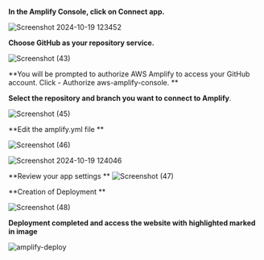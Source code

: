 **In the Amplify Console, click on Connect app.**

![Screenshot 2024-10-19 123452](https://github.com/user-attachments/assets/73ffd73b-f5d8-4ad3-aab3-4382796deefa)


**Choose GitHub as your repository service.**

![Screenshot (43)](https://github.com/user-attachments/assets/da3352ac-b7c5-49e6-b4a6-cdf867bf7015)


**You will be prompted to authorize AWS Amplify to access your GitHub account. Click - Authorize aws-amplify-console.
**

**Select the repository and branch you want to connect to Amplify**.

![Screenshot (45)](https://github.com/user-attachments/assets/89bd82b5-a11e-4063-9768-0b2aecd37883)

**Edit the amplify.yml file **

![Screenshot (46)](https://github.com/user-attachments/assets/736ee4aa-ab7f-4487-a03b-7fc8f6d2062e)

![Screenshot 2024-10-19 124046](https://github.com/user-attachments/assets/38a5f3f2-e2ca-4033-b7fd-300c3f336041)

**Review your app settings 
**
![Screenshot (47)](https://github.com/user-attachments/assets/7644a8cf-d060-47d9-b216-d57f92b27c1a)

**Creation of Deployment **

![Screenshot (48)](https://github.com/user-attachments/assets/1c057fff-bc7d-4c97-a250-84edf32a4641)

**Deployment completed and access the website with highlighted marked in image**

![amplify-deploy](https://github.com/user-attachments/assets/e60ea789-1560-4c4f-aaeb-43afa7951a74)
